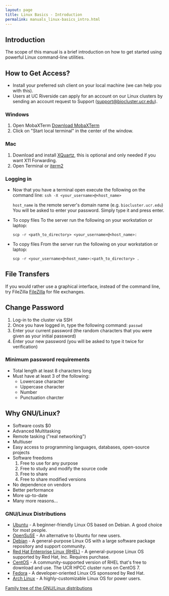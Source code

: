```yaml
---
layout: page
title: Linux Basics - Introduction
permalink: manuals_linux-basics_intro.html
---
```


## Introduction
The scope of this manual is a brief introduction on how to get started using powerful Linux command-line utilities.

## How to Get Access?

* Install your preferred ssh client on your local machine (we can help you with this).
* Users at UC Riverside can apply for an account on our Linux clusters by sending an account request to Support (support@biocluster.ucr.edu).

### Windows

1. Open MobaXTerm [Download MobaXTerm](https://mobaxterm.mobatek.net/download-home-edition.html)
2. Click on "Start local terminal" in the center of the window.

### Mac
1. Download and install [XQuartz](https://www.xquartz.org/), this is optional and only needed if you want X11 Forwarding.
2. Open Terminal or [iterm2](https://www.iterm2.com/downloads.html)

### Logging in
* Now that you have a terminal open execute the following on the command line:
  `ssh -X <your_username>@<host_name>`

  `host_name` is the remote server's domain name (e.g. `biocluster.ucr.edu`)  
  You will be asked to enter your password. Simply type it and press enter.

* To copy files To the server run the following on your workstation or laptop:

  `scp -r <path_to_directory> <your_username>@<host_name>:`

* To copy files From the server run the following on your workstation or laptop:

  `scp -r <your_username>@<host_name>:<path_to_directory> .`

## File Transfers
If you would rather use a graphical interface, instead of the command line, try FileZilla [FileZilla](https://filezilla-project.org/) for file exchanges.

## Change Password

1. Log-in to the cluster via SSH
2. Once you have logged in, type the following command:
   `passwd`
3. Enter your current password (the random characters that you were given as your initial password)
4. Enter your new password (you will be asked to type it twice for verification)

### Minimum password requirements

* Total length at least 8 characters long
* Must have at least 3 of the following:
  * Lowercase character
  * Uppercase character
  * Number
  * Punctuation charcter

## Why GNU/Linux?

* Software costs $0
* Advanced Multitasking 
* Remote tasking ("real networking")
* Multiuser 
* Easy access to programming languages, databases, open-source projects 
* Software freedoms
  1. Free to use for any purpose
  2. Free to study and modify the source code
  3. Free to share
  4. Free to share modified versions
* No dependence on vendors
* Better performance 
* More up-to-date
* Many more reasons...

### GNU/Linux Distributions

* [Ubuntu](https://www.ubuntu.com/) - A beginner-friendly Linux OS based on Debian. A good choice for most people.
* [OpenSuSE](https://www.opensuse.org/) - An alternative to Ubuntu for new users.
* [Debian](https://www.debian.org/) - A general-purpose Linux OS with a large software package repository and support community.
* [Red Hat Enterprise Linux (RHEL)](https://www.redhat.com/) - A general-purpose Linux OS supported by Red Hat, Inc. Requires purchase.
* [CentOS](https://www.centos.org/) - A community-supported version of RHEL that's free to download and use. The UCR HPCC cluster runs on CentOS 7.
* [Fedora](https://getfedora.org/) - A developer-oriented Linux OS sponsored by Red Hat.
* [Arch Linux](https://www.archlinux.org/) - A highly-customizable Linux OS for power users.

[Family tree of the GNU/Linux distributions](https://en.wikipedia.org/wiki/File:Linux_Distribution_Timeline.svg)
